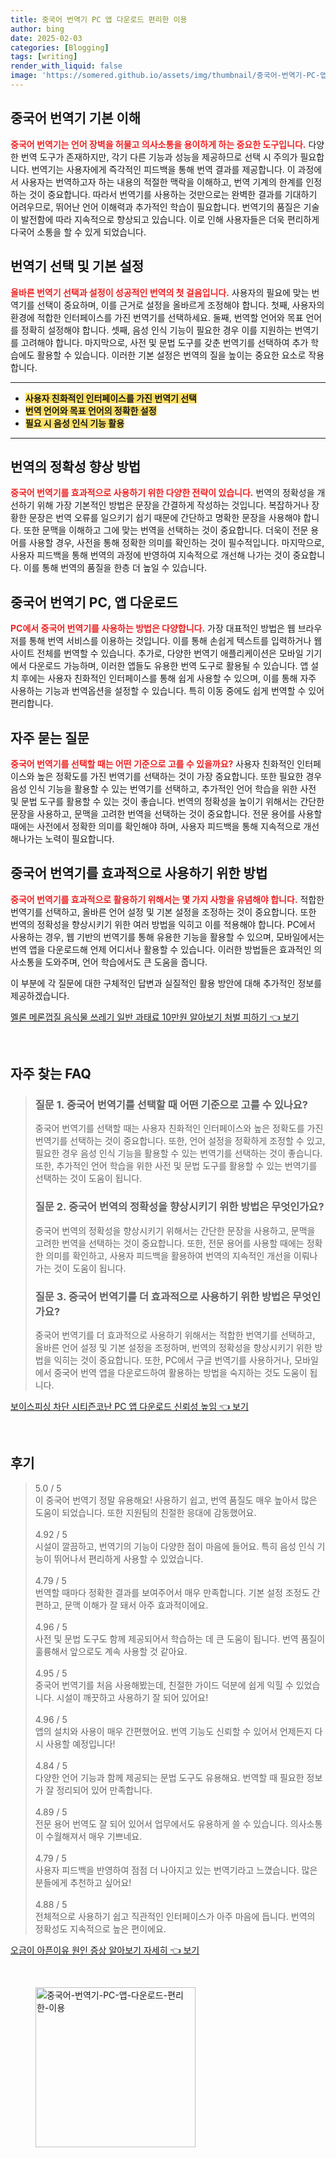```yaml
---
title: 중국어 번역기 PC 앱 다운로드 편리한 이용
author: bing
date: 2025-02-03
categories: [Blogging]
tags: [writing]
render_with_liquid: false
image: 'https://somered.github.io/assets/img/thumbnail/중국어-번역기-PC-앱-다운로드-편리한-이용.webp'
---
```



<h2 id='중국어_번역기_기본_이해'>중국어 번역기 기본 이해</h2>

<p><b><span style="color: #ee2323;">중국어 번역기는 언어 장벽을 허물고 의사소통을 용이하게 하는 중요한 도구입니다.</span></b> 다양한 번역 도구가 존재하지만, 각기 다른 기능과 성능을 제공하므로 선택 시 주의가 필요합니다. 번역기는 사용자에게 즉각적인 피드백을 통해 번역 결과를 제공합니다. 이 과정에서 사용자는 번역하고자 하는 내용의 적절한 맥락을 이해하고, 번역 기계의 한계를 인정하는 것이 중요합니다. 따라서 번역기를 사용하는 것만으로는 완벽한 결과를 기대하기 어려우므로, 뛰어난 언어 이해력과 추가적인 학습이 필요합니다. 번역기의 품질은 기술이 발전함에 따라 지속적으로 향상되고 있습니다. 이로 인해 사용자들은 더욱 편리하게 다국어 소통을 할 수 있게 되었습니다.</p>

<h2 id='번역기_선택_및_기본_설정'>번역기 선택 및 기본 설정</h2>

<p><b><span style="color: #ee2323;">올바른 번역기 선택과 설정이 성공적인 번역의 첫 걸음입니다.</span></b> 사용자의 필요에 맞는 번역기를 선택이 중요하며, 이를 근거로 설정을 올바르게 조정해야 합니다. 첫째, 사용자의 환경에 적합한 인터페이스를 가진 번역기를 선택하세요. 둘째, 번역할 언어와 목표 언어를 정확히 설정해야 합니다. 셋째, 음성 인식 기능이 필요한 경우 이를 지원하는 번역기를 고려해야 합니다. 마지막으로, 사전 및 문법 도구를 갖춘 번역기를 선택하여 추가 학습에도 활용할 수 있습니다. 이러한 기본 설정은 번역의 질을 높이는 중요한 요소로 작용합니다.</p>

<hr />

<ul>
    <li><b><span style="background-color: #ffe066;">사용자 친화적인 인터페이스를 가진 번역기 선택</span></b></li>
    <li><b><span style="background-color: #ffe066;">번역 언어와 목표 언어의 정확한 설정</span></b></li>
    <li><b><span style="background-color: #ffe066;">필요 시 음성 인식 기능 활용</span></b></li>
</ul>

<hr />

<h2 id='번역의_정확성_향상_방법'>번역의 정확성 향상 방법</h2>

<p><b><span style="color: #ee2323;">중국어 번역기를 효과적으로 사용하기 위한 다양한 전략이 있습니다.</span></b> 번역의 정확성을 개선하기 위해 가장 기본적인 방법은 문장을 간결하게 작성하는 것입니다. 복잡하거나 장황한 문장은 번역 오류를 일으키기 쉽기 때문에 간단하고 명확한 문장을 사용해야 합니다. 또한 문맥을 이해하고 그에 맞는 번역을 선택하는 것이 중요합니다. 더욱이 전문 용어를 사용할 경우, 사전을 통해 정확한 의미를 확인하는 것이 필수적입니다. 마지막으로, 사용자 피드백을 통해 번역의 과정에 반영하여 지속적으로 개선해 나가는 것이 중요합니다. 이를 통해 번역의 품질을 한층 더 높일 수 있습니다.</p>

<h2 id='중국어_번역기_PC_앱_다운로드'>중국어 번역기 PC, 앱 다운로드</h2>

<p><b><span style="color: #ee2323;">PC에서 중국어 번역기를 사용하는 방법은 다양합니다.</span></b> 가장 대표적인 방법은 웹 브라우저를 통해 번역 서비스를 이용하는 것입니다. 이를 통해 손쉽게 텍스트를 입력하거나 웹사이트 전체를 번역할 수 있습니다. 추가로, 다양한 번역기 애플리케이션은 모바일 기기에서 다운로드 가능하며, 이러한 앱들도 유용한 번역 도구로 활용될 수 있습니다. 앱 설치 후에는 사용자 친화적인 인터페이스를 통해 쉽게 사용할 수 있으며, 이를 통해 자주 사용하는 기능과 번역옵션을 설정할 수 있습니다. 특히 이동 중에도 쉽게 번역할 수 있어 편리합니다.</p>

<h2 id='자주_묻는_질문'>자주 묻는 질문</h2>

<p><b><span style="color: #ee2323;">중국어 번역기를 선택할 때는 어떤 기준으로 고를 수 있을까요?</span></b> 사용자 친화적인 인터페이스와 높은 정확도를 가진 번역기를 선택하는 것이 가장 중요합니다. 또한 필요한 경우 음성 인식 기능을 활용할 수 있는 번역기를 선택하고, 추가적인 언어 학습을 위한 사전 및 문법 도구를 활용할 수 있는 것이 좋습니다. 번역의 정확성을 높이기 위해서는 간단한 문장을 사용하고, 문맥을 고려한 번역을 선택하는 것이 중요합니다. 전문 용어를 사용할 때에는 사전에서 정확한 의미를 확인해야 하며, 사용자 피드백을 통해 지속적으로 개선해나가는 노력이 필요합니다.</p>

<h2 id='번역기_효과적으로_활용하기'>중국어 번역기를 효과적으로 사용하기 위한 방법</h2>

<p><b><span style="color: #ee2323;">중국어 번역기를 효과적으로 활용하기 위해서는 몇 가지 사항을 유념해야 합니다.</span></b> 적합한 번역기를 선택하고, 올바른 언어 설정 및 기본 설정을 조정하는 것이 중요합니다. 또한 번역의 정확성을 향상시키기 위한 여러 방법을 익히고 이를 적용해야 합니다. PC에서 사용하는 경우, 웹 기반의 번역기를 통해 유용한 기능을 활용할 수 있으며, 모바일에서는 번역 앱을 다운로드해 언제 어디서나 활용할 수 있습니다. 이러한 방법들은 효과적인 의사소통을 도와주며, 언어 학습에서도 큰 도움을 줍니다.</p>

<p>이 부분에 각 질문에 대한 구체적인 답변과 실질적인 활용 방안에 대해 추가적인 정보를 제공하겠습니다.</p>


<p><a class="click-button" title="멜론 메론껍질 음식물 쓰레기 일반 과태료 10만원 알아보기 처벌 피하기" href="https://somered.github.io/posts/%EB%A9%9C%EB%A1%A0-%EB%A9%94%EB%A1%A0%EA%BB%8D%EC%A7%88-%EC%9D%8C%EC%8B%9D%EB%AC%BC-%EC%93%B0%EB%A0%88%EA%B8%B0-%EC%9D%BC%EB%B0%98-%EA%B3%BC%ED%83%9C%EB%A3%8C-10%EB%A7%8C%EC%9B%90-%EC%95%8C%EC%95%84%EB%B3%B4%EA%B8%B0-%EC%B2%98%EB%B2%8C-%ED%94%BC%ED%95%98%EA%B8%B0/" rel="dofollow">멜론 메론껍질 음식물 쓰레기 일반 과태료 10만원 알아보기 처벌 피하기 👈 보기</a></p><br>
<h2 id='자주_찾는_FAQ'>자주 찾는 FAQ</h2>
<div itemscope="" itemtype="https://schema.org/FAQPage"> <blockquote> <div itemscope="" itemprop="mainEntity" itemtype="https://schema.org/Question"> <h3 itemprop="name">질문 1. 중국어 번역기를 선택할 때 어떤 기준으로 고를 수 있나요?</h3> <div itemscope="" itemprop="acceptedAnswer" itemtype="https://schema.org/Answer"> <span itemprop="text"> <p>중국어 번역기를 선택할 때는 사용자 친화적인 인터페이스와 높은 정확도를 가진 번역기를 선택하는 것이 중요합니다. 또한, 언어 설정을 정확하게 조정할 수 있고, 필요한 경우 음성 인식 기능을 활용할 수 있는 번역기를 선택하는 것이 좋습니다. 또한, 추가적인 언어 학습을 위한 사전 및 문법 도구를 활용할 수 있는 번역기를 선택하는 것이 도움이 됩니다.</p> </span> </div> </div> <div itemscope="" itemprop="mainEntity" itemtype="https://schema.org/Question"> <h3 itemprop="name">질문 2. 중국어 번역의 정확성을 향상시키기 위한 방법은 무엇인가요?</h3> <div itemscope="" itemprop="acceptedAnswer" itemtype="https://schema.org/Answer"> <span itemprop="text"> <p>중국어 번역의 정확성을 향상시키기 위해서는 간단한 문장을 사용하고, 문맥을 고려한 번역을 선택하는 것이 중요합니다. 또한, 전문 용어를 사용할 때에는 정확한 의미를 확인하고, 사용자 피드백을 활용하여 번역의 지속적인 개선을 이뤄나가는 것이 도움이 됩니다.</p> </span> </div> </div> <div itemscope="" itemprop="mainEntity" itemtype="https://schema.org/Question"> <h3 itemprop="name">질문 3. 중국어 번역기를 더 효과적으로 사용하기 위한 방법은 무엇인가요?</h3> <div itemscope="" itemprop="acceptedAnswer" itemtype="https://schema.org/Answer"> <span itemprop="text"> <p>중국어 번역기를 더 효과적으로 사용하기 위해서는 적합한 번역기를 선택하고, 올바른 언어 설정 및 기본 설정을 조정하며, 번역의 정확성을 향상시키기 위한 방법을 익히는 것이 중요합니다. 또한, PC에서 구글 번역기를 사용하거나, 모바일에서 중국어 번역 앱을 다운로드하여 활용하는 방법을 숙지하는 것도 도움이 됩니다.</p> </span> </div> </div> </blockquote> </div>
<p><a class="click-button" title="보이스피싱 차단 시티즌코난 PC 앱 다운로드 신뢰성 높임" href="https://somered.github.io/posts/%EB%B3%B4%EC%9D%B4%EC%8A%A4%ED%94%BC%EC%8B%B1-%EC%B0%A8%EB%8B%A8-%EC%8B%9C%ED%8B%B0%EC%A6%8C%EC%BD%94%EB%82%9C-PC-%EC%95%B1-%EB%8B%A4%EC%9A%B4%EB%A1%9C%EB%93%9C-%EC%8B%A0%EB%A2%B0%EC%84%B1-%EB%86%92%EC%9E%84/" rel="dofollow">보이스피싱 차단 시티즌코난 PC 앱 다운로드 신뢰성 높임 👈 보기</a></p><br>
<h2 id='후기'>후기</h2>
<div itemscope itemtype="https://schema.org/Product">
  <blockquote>
  <div itemprop="review" itemscope itemtype="https://schema.org/Review">
      <div itemprop="reviewRating" itemscope itemtype="https://schema.org/Rating"> <span itemprop="ratingValue">5.0</span> / <span itemprop="bestRating">5</span> </div>
      <span itemprop="reviewBody">이 중국어 번역기 정말 유용해요! 사용하기 쉽고, 번역 품질도 매우 높아서 많은 도움이 되었습니다. 또한 지원팀의 친절한 응대에 감동했어요.</span>
  </div>
  <br>
  <div itemprop="review" itemscope itemtype="https://schema.org/Review">
      <div itemprop="reviewRating" itemscope itemtype="https://schema.org/Rating"> <span itemprop="ratingValue">4.92</span> / <span itemprop="bestRating">5</span> </div>
      <span itemprop="reviewBody">시설이 깔끔하고, 번역기의 기능이 다양한 점이 마음에 들어요. 특히 음성 인식 기능이 뛰어나서 편리하게 사용할 수 있었습니다.</span>
  </div>
  <br>
  <div itemprop="review" itemscope itemtype="https://schema.org/Review">
      <div itemprop="reviewRating" itemscope itemtype="https://schema.org/Rating"> <span itemprop="ratingValue">4.79</span> / <span itemprop="bestRating">5</span> </div>
      <span itemprop="reviewBody">번역할 때마다 정확한 결과를 보여주어서 매우 만족합니다. 기본 설정 조정도 간편하고, 문맥 이해가 잘 돼서 아주 효과적이에요.</span>
  </div>
  <br>
  <div itemprop="review" itemscope itemtype="https://schema.org/Review">
      <div itemprop="reviewRating" itemscope itemtype="https://schema.org/Rating"> <span itemprop="ratingValue">4.96</span> / <span itemprop="bestRating">5</span> </div>
      <span itemprop="reviewBody">사전 및 문법 도구도 함께 제공되어서 학습하는 데 큰 도움이 됩니다. 번역 품질이 훌륭해서 앞으로도 계속 사용할 것 같아요.</span>
  </div>
  <br>
  <div itemprop="review" itemscope itemtype="https://schema.org/Review">
      <div itemprop="reviewRating" itemscope itemtype="https://schema.org/Rating"> <span itemprop="ratingValue">4.95</span> / <span itemprop="bestRating">5</span> </div>
      <span itemprop="reviewBody">중국어 번역기를 처음 사용해봤는데, 친절한 가이드 덕분에 쉽게 익힐 수 있었습니다. 시설이 깨끗하고 사용하기 잘 되어 있어요!</span>
  </div>
  <br>
  <div itemprop="review" itemscope itemtype="https://schema.org/Review">
      <div itemprop="reviewRating" itemscope itemtype="https://schema.org/Rating"> <span itemprop="ratingValue">4.96</span> / <span itemprop="bestRating">5</span> </div>
      <span itemprop="reviewBody">앱의 설치와 사용이 매우 간편했어요. 번역 기능도 신뢰할 수 있어서 언제든지 다시 사용할 예정입니다!</span>
  </div>
  <br>
  <div itemprop="review" itemscope itemtype="https://schema.org/Review">
      <div itemprop="reviewRating" itemscope itemtype="https://schema.org/Rating"> <span itemprop="ratingValue">4.84</span> / <span itemprop="bestRating">5</span> </div>
      <span itemprop="reviewBody">다양한 언어 기능과 함께 제공되는 문법 도구도 유용해요. 번역할 때 필요한 정보가 잘 정리되어 있어 만족합니다.</span>
  </div>
  <br>
  <div itemprop="review" itemscope itemtype="https://schema.org/Review">
      <div itemprop="reviewRating" itemscope itemtype="https://schema.org/Rating"> <span itemprop="ratingValue">4.89</span> / <span itemprop="bestRating">5</span> </div>
      <span itemprop="reviewBody">전문 용어 번역도 잘 되어 있어서 업무에서도 유용하게 쓸 수 있습니다. 의사소통이 수월해져서 매우 기쁘네요.</span>
  </div>
  <br>
  <div itemprop="review" itemscope itemtype="https://schema.org/Review">
      <div itemprop="reviewRating" itemscope itemtype="https://schema.org/Rating"> <span itemprop="ratingValue">4.79</span> / <span itemprop="bestRating">5</span> </div>
      <span itemprop="reviewBody">사용자 피드백을 반영하여 점점 더 나아지고 있는 번역기라고 느꼈습니다. 많은 분들에게 추천하고 싶어요!</span>
  </div>
  <br>
  <div itemprop="review" itemscope itemtype="https://schema.org/Review">
      <div itemprop="reviewRating" itemscope itemtype="https://schema.org/Rating"> <span itemprop="ratingValue">4.88</span> / <span itemprop="bestRating">5</span> </div>
      <span itemprop="reviewBody">전체적으로 사용하기 쉽고 직관적인 인터페이스가 아주 마음에 듭니다. 번역의 정확성도 지속적으로 높은 편이에요.</span>
  </div>
  </blockquote>
</div>
<p><a class="click-button" title="오금이 아픈이유 원인 증상 알아보기 자세히" href="https://somered.github.io/posts/%EC%98%A4%EA%B8%88%EC%9D%B4-%EC%95%84%ED%94%88%EC%9D%B4%EC%9C%A0-%EC%9B%90%EC%9D%B8-%EC%A6%9D%EC%83%81-%EC%95%8C%EC%95%84%EB%B3%B4%EA%B8%B0-%EC%9E%90%EC%84%B8%ED%9E%88/" rel="dofollow">오금이 아픈이유 원인 증상 알아보기 자세히 👈 보기</a></p><br>
<figure class="image"><img src="https://somered.github.io/assets/img/thumbnail/중국어-번역기-PC-앱-다운로드-편리한-이용.webp" alt="중국어-번역기-PC-앱-다운로드-편리한-이용" width="256" height="256"></figure>